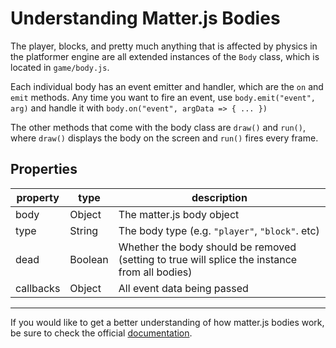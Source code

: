 # Understanding Matter.js Bodies

The player, blocks, and pretty much anything that is affected by physics in the platformer engine are all extended instances of the `Body` class, which is located in `game/body.js`.

Each individual body has an event emitter and handler, which are the `on` and `emit` methods.  Any time you want to fire an event, use `body.emit("event", arg)` and handle it with `body.on("event", argData => { ... })`

The other methods that come with the body class are `draw()` and `run()`, where `draw()` displays the body on the screen and `run()` fires every frame.

## Properties

| property | type | description
|-|-|-
| body | Object | The matter.js body object
| type | String | The body type (e.g. `"player"`, `"block"`. etc)
| dead | Boolean | Whether the body should be removed (setting to true will splice the instance from all bodies)
| callbacks | Object | All event data being passed

---

If you would like to get a better understanding of how matter.js bodies work, be sure to check the official [documentation](https://brm.io/matter-js/docs/classes/Body.html).
